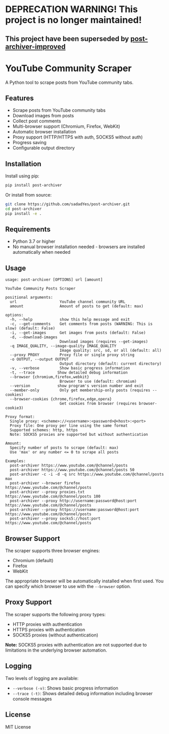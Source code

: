 # DEPRECATION WARNING! This project is no longer maintained!
## This project have been superseded by [post-archiver-improved](https://github.com/sadadYes/post-archiver-improved)

# YouTube Community Scraper

A Python tool to scrape posts from YouTube community tabs.

## Features

- Scrape posts from YouTube community tabs
- Download images from posts
- Collect post comments
- Multi-browser support (Chromium, Firefox, WebKit)
- Automatic browser installation
- Proxy support (HTTP/HTTPS with auth, SOCKS5 without auth)
- Progress saving
- Configurable output directory

## Installation

Install using pip:
```bash
pip install post-archiver
```

Or install from source:
```bash
git clone https://github.com/sadadYes/post-archiver.git
cd post-archiver
pip install -e .
```

## Requirements

- Python 3.7 or higher
- No manual browser installation needed - browsers are installed automatically when needed

## Usage

```
usage: post-archiver [OPTIONS] url [amount]

YouTube Community Posts Scraper

positional arguments:
  url                   YouTube channel community URL
  amount                Amount of posts to get (default: max)

options:
  -h, --help            show this help message and exit
  -c, --get-comments    Get comments from posts (WARNING: This is slow) (default: False)
  -i, --get-images      Get images from posts (default: False)
  -d, --download-images
                        Download images (requires --get-images)
  -q IMAGE_QUALITY, --image-quality IMAGE_QUALITY
                        Image quality: src, sd, or all (default: all)
  --proxy PROXY         Proxy file or single proxy string
  -o OUTPUT, --output OUTPUT
                        Output directory (default: current directory)
  -v, --verbose         Show basic progress information
  -t, --trace          Show detailed debug information
  --browser {chromium,firefox,webkit}
                        Browser to use (default: chromium)
  --version            show program's version number and exit
  --member-only         Only get membership-only posts (requires --cookies)
  --browser-cookies {chrome,firefox,edge,opera}
                        Get cookies from browser (requires browser-cookie3)

Proxy format:
  Single proxy: <scheme>://<username>:<password>@<host>:<port>
  Proxy file: One proxy per line using the same format
  Supported schemes: http, https
  Note: SOCKS5 proxies are supported but without authentication

Amount:
  Specify number of posts to scrape (default: max)
  Use 'max' or any number <= 0 to scrape all posts

Examples:
  post-archiver https://www.youtube.com/@channel/posts
  post-archiver https://www.youtube.com/@channel/posts 50
  post-archiver -c -i -d -q src https://www.youtube.com/@channel/posts max
  post-archiver --browser firefox https://www.youtube.com/@channel/posts
  post-archiver --proxy proxies.txt https://www.youtube.com/@channel/posts 100
  post-archiver --proxy http://username:password@host:port https://www.youtube.com/@channel/posts
  post-archiver --proxy https://username:password@host:port https://www.youtube.com/@channel/posts
  post-archiver --proxy socks5://host:port https://www.youtube.com/@channel/posts
```

## Browser Support

The scraper supports three browser engines:
- Chromium (default)
- Firefox
- WebKit

The appropriate browser will be automatically installed when first used. You can specify which browser to use with the `--browser` option.

## Proxy Support

The scraper supports the following proxy types:
- HTTP proxies with authentication
- HTTPS proxies with authentication
- SOCKS5 proxies (without authentication)

**Note:** SOCKS5 proxies with authentication are not supported due to limitations in the underlying browser automation.

## Logging

Two levels of logging are available:
- `--verbose (-v)`: Shows basic progress information
- `--trace (-t)`: Shows detailed debug information including browser console messages

## License

MIT License


